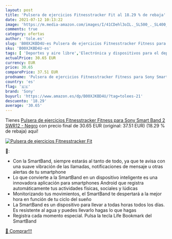 ```yaml
---
layout: post
title: 'Pulsera de ejercicios Fitnesstracker Fit al 18.29 % de rebaja'
date: 2021-07-12 10:13:22
image: 'https://m.media-amazon.com/images/I/41CDehl3oIL._SL500_._SL400_.jpg'
comments: true
category: ofertas
author: 'tole.es'
slug: 'B00XJKBD4U-es Pulsera de ejercicios Fitnesstracker Fitness para Sony...'
sku: 'B00XJKBD4U-es'
tags: [ 'Deportes y aire libre','Electrónica y dispositivos para el deporte','Monitores de actividad','sony', ]
actualPrice: 30.65 EUR
currency: EUR
price: 30.65
comparePrice: 37.51 EUR
prodname: 'Pulsera de ejercicios Fitnesstracker Fitness para Sony Smart Band 2 SWR12 - Negro'
country: 'es'
flag: '🇪🇸'
brand: 'Sony'
buyurl: 'https://www.amazon.es/dp/B00XJKBD4U/?tag=tolees-21'
descuento: '18.29'
average: '30.65'
---
```


Tienes [Pulsera de ejercicios Fitnesstracker Fitness para Sony Smart Band 2 SWR12 - Negro](https://www.amazon.es/dp/B00XJKBD4U/?tag=tolees-21) con precio final de  30.65 EUR (original: 37.51 EUR) (18.29 %  de rebaja) aqui!

[![Pulsera de ejercicios Fitnesstracker Fit](https://m.media-amazon.com/images/I/41CDehl3oIL._SL500_._SL400_.jpg)](https://www.amazon.es/dp/B00XJKBD4U/?tag=tolees-21)

🔎:

- Con la SmartBand, siempre estarás al tanto de todo, ya que te avisa con una suave vibración de las llamadas, notificaciones de mensaje u otras alertas de tu smartphone
- Lo que convierte a la SmartBand en un dispositivo inteligente es una innovadora aplicación para smartphones Android que registra automáticamente tus actividades físicas, sociales y lúdicas
- Monitorizando tus movimientos, el SmartBand te despertará a la mejor hora en función de tu ciclo del sueño
- La SmartBand es un dispositivo para llevar a todas horas todos los días. Es resistente al agua y puedes llevarlo hagas lo que hagas
- Registra cada momento especial. Pulsa la tecla Life Bookmark del SmartBand

[🛒 Comprar!!!](https://www.amazon.es/dp/B00XJKBD4U/?tag=tolees-21)
